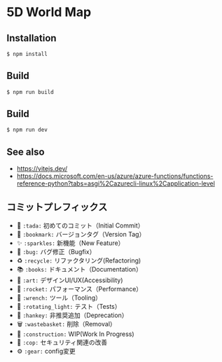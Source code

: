 # 5D World Map

## Installation

```sh
$ npm install
```

### 

## Build

```sh
$ npm run build
```

## Build

```sh
$ npm run dev
```

## See also

* https://vitejs.dev/
* https://docs.microsoft.com/en-us/azure/azure-functions/functions-reference-python?tabs=asgi%2Cazurecli-linux%2Capplication-level


## コミットプレフィックス
- 🎉  `:tada:` 初めてのコミット（Initial Commit）
- 🔖  `:bookmark:` バージョンタグ（Version Tag）
- ✨  `:sparkles:` 新機能（New Feature）
- 🐛  `:bug:` バグ修正（Bugfix）
- ♻️  `:recycle:` リファクタリング(Refactoring)
- 📚  `:books:` ドキュメント（Documentation）
- 🎨  `:art:` デザインUI/UX(Accessibility)
- 🚀  `:rocket:` パフォーマンス（Performance）
- 🔧  `:wrench:` ツール（Tooling）
- 🚨  `:rotating_light:` テスト（Tests）
- 💩  `:hankey:` 非推奨追加（Deprecation）
- 🗑️  `:wastebasket:` 削除（Removal）
- 🚧  `:construction:` WIP(Work In Progress)
- 👮  `:cop:` セキュリティ関連の改善
- ⚙  `:gear:` config変更
